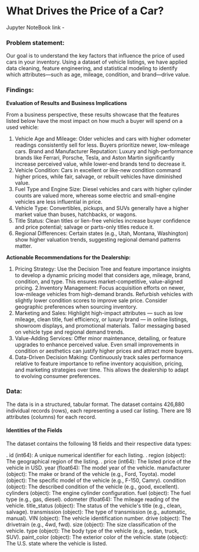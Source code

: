 # What Drives the Price of a Car?

Jupyter NoteBook link - 

### Problem statement:
Our goal is to understand the key factors that influence the price of used cars in your inventory. Using a dataset of vehicle listings, we have applied data cleaning, feature engineering, and statistical modeling to identify which attributes—such as age, mileage, condition, and brand—drive value.

### Findings:
**Evaluation of Results and Business Implications**

From a business perspective, these results showcase that the features listed below have the most impact on how much a buyer will spend on a used vehicle:

1. Vehicle Age and Mileage: Older vehicles and cars with higher odometer readings consistently sell for less. Buyers prioritize newer, low-mileage cars.
Brand and Manufacturer Reputation: Luxury and high-performance brands like Ferrari, Porsche, Tesla, and Aston Martin significantly increase perceived value, while lower-end brands tend to decrease it.
2. Vehicle Condition: Cars in excellent or like-new condition command higher prices, while fair, salvage, or rebuilt vehicles have diminished value.
3. Fuel Type and Engine Size: Diesel vehicles and cars with higher cylinder counts are valued more, whereas some electric and small-engine vehicles are less influential in price.
4. Vehicle Type: Convertibles, pickups, and SUVs generally have a higher market value than buses, hatchbacks, or wagons.
5. Title Status: Clean titles or lien-free vehicles increase buyer confidence and price potential; salvage or parts-only titles reduce it.
6. Regional Differences: Certain states (e.g., Utah, Montana, Washington) show higher valuation trends, suggesting regional demand patterns matter.

**Actionable Recommendations for the Dealership:**

1. Pricing Strategy: Use the Decision Tree and feature importance insights to develop a dynamic pricing model that considers age, mileage, brand, condition, and type. This ensures market-competitive, value-aligned pricing.
2.Inventory Management: Focus acquisition efforts on newer, low-mileage vehicles from high-demand brands. Refurbish vehicles with slightly lower condition scores to improve sale price. Consider geographic preferences when sourcing inventory.
3. Marketing and Sales: Highlight high-impact attributes — such as low mileage, clean title, fuel efficiency, or luxury brand — in online listings, showroom displays, and promotional materials. Tailor messaging based on vehicle type and regional demand trends.
4. Value-Adding Services: Offer minor maintenance, detailing, or feature upgrades to enhance perceived value. Even small improvements in condition or aesthetics can justify higher prices and attract more buyers.
5. Data-Driven Decision Making: Continuously track sales performance relative to feature importance to refine inventory acquisition, pricing, and marketing strategies over time. This allows the dealership to adapt to evolving consumer preferences.


### Data:
The data is in a structured, tabular format. The dataset contains 426,880 individual records (rows), each representing a used car listing. There are 18 attributes (columns) for each record.

#### Identities of the Fields
The dataset contains the following 18 fields and their respective data types:

. id (int64): A unique numerical identifier for each listing.
. region (object): The geographical region of the listing.
. price (int64): The listed price of the vehicle in USD.
year (float64): The model year of the vehicle.
manufacturer (object): The make or brand of the vehicle (e.g., Ford, Toyota).
model (object): The specific model of the vehicle (e.g., F-150, Camry).
condition (object): The described condition of the vehicle (e.g., good, excellent).
cylinders (object): The engine cylinder configuration.
fuel (object): The fuel type (e.g., gas, diesel).
odometer (float64): The mileage reading of the vehicle.
title_status (object): The status of the vehicle's title (e.g., clean, salvage).
transmission (object): The type of transmission (e.g., automatic, manual).
VIN (object): The vehicle identification number.
drive (object): The drivetrain (e.g., 4wd, fwd).
size (object): The size classification of the vehicle.
type (object): The body type of the vehicle (e.g., sedan, truck, SUV).
paint_color (object): The exterior color of the vehicle.
state (object): The U.S. state where the vehicle is listed.




